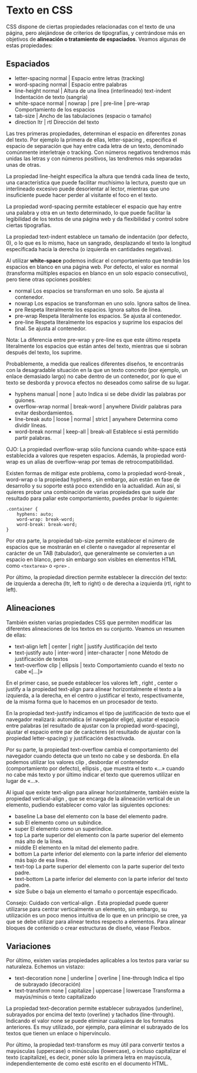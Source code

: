 # Texto en CSS
CSS dispone de ciertas propiedades relacionadas con el texto de una página, pero alejándose de criterios de tipografías, y centrándose más en objetivos de **alineación o tratamiento de espaciados**. Veamos algunas de estas propiedades:
## Espaciados

* letter-spacing	normal | 	Espacio entre letras (tracking)
* word-spacing	normal | 	Espacio entre palabras
* line-height	normal | 	Altura de una línea (interlineado)
text-indent		Indentación de texto (sangría)
* white-space	normal | nowrap | pre | pre-line | pre-wrap	Comportamiento de los espacios
* tab-size	 | 	Ancho de las tabulaciones (espacio o tamaño)
* direction	ltr | rtl	Dirección del texto

Las tres primeras propiedades, determinan el espacio en diferentes zonas del texto. Por ejemplo la primera de ellas, letter-spacing , especifica el espacio de separación que hay entre cada letra de un texto, denominado comúnmente interletraje o tracking. Con números negativos tendremos más unidas las letras y con números positivos, las tendremos más separadas unas de otras.

La propiedad line-height especifica la altura que tendrá cada línea de texto, una característica que puede facilitar muchísimo la lectura, puesto que un interlineado excesivo puede desorientar al lector, mientras que uno insuficiente puede hacer perder al visitante el foco en el texto.

La propiedad word-spacing permite establecer el espacio que hay entre una palabra y otra en un texto determinado, lo que puede facilitar la legibilidad de los textos de una página web y da flexibilidad y control sobre ciertas tipografías.

La propiedad text-indent establece un tamaño de indentación (por defecto, 0), o lo que es lo mismo, hace un sangrado, desplazando el texto la longitud especificada hacia la derecha (o izquierda en cantidades negativas).

Al utilizar **white-space** podemos indicar el comportamiento que tendrán los espacios en blanco en una página web. Por defecto, el valor es normal (transforma múltiples espacios en blanco en un solo espacio consecutivo), pero tiene otras opciones posibles:

* normal	Los espacios se transforman en uno solo.	Se ajusta al contenedor.
* nowrap	Los espacios se transforman en uno solo.	Ignora saltos de línea.
* pre	Respeta literalmente los espacios.	Ignora saltos de línea.
* pre-wrap	Respeta literalmente los espacios.	Se ajusta al contenedor.
* pre-line	Respeta literalmente los espacios y suprime los espacios del final.	Se ajusta al contenedor.

Nota: La diferencia entre pre-wrap y pre-line es que este último respeta literalmente los espacios que están antes del texto, mientras que si sobran después del texto, los suprime.

Probablemente, a medida que realices diferentes diseños, te encontrarás con la desagradable situación en la que un texto concreto (por ejemplo, un enlace demasiado largo) no cabe dentro de un contenedor, por lo que el texto se desborda y provoca efectos no deseados como salirse de su lugar.

* hyphens	manual | none | auto	Indica si se debe dividir las palabras por guiones.
* overflow-wrap	normal | break-word | anywhere	Dividir palabras para evitar desbordamientos.
* line-break	auto | loose | normal | strict | anywhere	Determina como dividir líneas.
* word-break	normal | keep-all | break-all	Establece si está permitido partir palabras.

OJO: La propiedad overflow-wrap sólo funciona cuando white-space está establecida a valores que respeten espacios. Además, la propiedad word-wrap es un alias de overflow-wrap por temas de retrocompatibilidad.

Existen formas de mitigar este problema, como la propiedad word-break , word-wrap o la propiedad hyphens , sin embargo, aún están en fase de desarrollo y su soporte está poco extendido en la actualidad. Aún así, si quieres probar una combinación de varias propiedades que suele dar resultado para paliar este comportamiento, puedes probar lo siguiente:
````
.container {
    hyphens: auto;
    word-wrap: break-word;
    word-break: break-word;
}
````
Por otra parte, la propiedad tab-size permite establecer el número de espacios que se mostrarán en el cliente o navegador al representar el carácter de un TAB (tabulador), que generalmente se convierten a un espacio en blanco, pero sin embargo son visibles en elementos HTML como ``<textarea>`` o ``<pre>`` .




Por último, la propiedad direction permite establecer la dirección del texto: de izquierda a derecha (ltr, left to right) o de derecha a izquierda (rtl, right to left).

## Alineaciones 
También existen varias propiedades CSS que permiten modificar las diferentes alineaciones de los textos en su conjunto. Veamos un resumen de ellas:


* text-align	left | center | right | justify	Justificación del texto
* text-justify	auto | inter-word | inter-character | none	Método de justificación de textos
* text-overflow	clip | ellipsis | texto	Comportamiento cuando el texto no cabe «[...]»

En el primer caso, se puede establecer los valores left , right , center o justify a la propiedad text-align para alinear horizontalmente el texto a la izquierda, a la derecha, en el centro o justificar el texto, respectivamente, de la misma forma que lo hacemos en un procesador de texto.

En la propiedad text-justify indicamos el tipo de justificación de texto que el navegador realizará: automática (el navegador elige), ajustar el espacio entre palabras (el resultado de ajustar con la propiedad word-spacing), ajustar el espacio entre par de carácteres (el resultado de ajustar con la propiedad letter-spacing) y justificación desactivada.

Por su parte, la propiedad text-overflow cambia el comportamiento del navegador cuando detecta que un texto no cabe y se desborda. En ella podemos utilizar los valores clip , desbordar el contenedor (comportamiento por defecto), ellipsis , que muestra el texto «...» cuando no cabe más texto y por último indicar el texto que queremos utilizar en lugar de «...».

Al igual que existe text-align para alinear horizontalmente, también existe la propiedad vertical-align , que se encarga de la alineación vertical de un elemento, pudiendo establecer como valor las siguientes opciones:

* baseline	La base del elemento con la base del elemento padre.
* sub	El elemento como un subíndice.
* super	El elemento como un superíndice.
* top	La parte superior del elemento con la parte superior del elemento más alto de la línea.
* middle	El elemento en la mitad del elemento padre.
* bottom	La parte inferior del elemento con la parte inferior del elemento más bajo de esa línea.
* text-top	La parte superior del elemento con la parte superior del texto padre.
* text-bottom	La parte inferior del elemento con la parte inferior del texto padre.
* size	Sube o baja un elemento el tamaño o porcentaje especificado.

Consejo: Cuidado con vertical-align . Esta propiedad puede querer utilizarse para centrar verticalmente un elemento, sin embargo, su utilización es un poco menos intuitiva de lo que en un principio se cree, ya que se debe utilizar para alinear textos respecto a elementos. Para alinear bloques de contenido o crear estructuras de diseño, véase Flexbox.

## Variaciones 
Por último, existen varias propiedades aplicables a los textos para variar su naturaleza. Echemos un vistazo:


* text-decoration	none | underline | overline | line-through	Indica el tipo de subrayado (decoración)
* text-transform	none | capitalize | uppercase | lowercase	Transforma a mayús/minús o texto capitalizado

La propiedad text-decoration permite establecer subrayados (underline), subrayados por encima del texto (overline) y tachados (line-through). Indicando el valor none se puede eliminar cualquiera de los formatos anteriores. Es muy utilizado, por ejemplo, para eliminar el subrayado de los textos que tienen un enlace o hipervínculo.

Por último, la propiedad text-transform es muy útil para convertir textos a mayúsculas (uppercase) o minúsculas (lowercase), o incluso capitalizar el texto (capitalize), es decir, poner sólo la primera letra en mayúscula, independientemente de como esté escrito en el documento HTML.